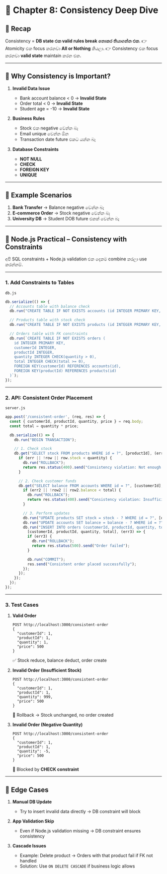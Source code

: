 # 📘 Chapter 8: Consistency Deep Dive

## 🔹 Recap

Consistency = **DB state එක valid rules break නොකර තියාගන්න එක**.
👉 Atomicity එක focus කරනවා **All or Nothing** කියලා.
👉 Consistency එක focus කරනවා **valid state** maintain කරන එක.

---

## 🔹 Why Consistency is Important?

1. **Invalid Data Issue**

   * Bank account balance < 0 → **Invalid State**
   * Order total < 0 → **Invalid State**
   * Student age = -10 → **Invalid State**

2. **Business Rules**

   * Stock එක negative වෙන්න බෑ
   * Email unique වෙන්න ඕන
   * Transaction date future එකට යන්න බෑ

3. **Database Constraints**

   * **NOT NULL**
   * **CHECK**
   * **FOREIGN KEY**
   * **UNIQUE**

---

## 🔹 Example Scenarios

1. **Bank Transfer** → Balance negative වෙන්න බෑ
2. **E-commerce Order** → Stock negative වෙන්න බෑ
3. **University DB** → Student DOB future එකක් වෙන්න බෑ

---

## 🔹 Node.js Practical – Consistency with Constraints

අපි SQL constraints + Node.js validation එක දෙකම combine කරලා use කරන්නම්.

---

### 1. Add Constraints to Tables

`db.js`

```js
db.serialize(() => {
  // Accounts table with balance check
  db.run("CREATE TABLE IF NOT EXISTS accounts (id INTEGER PRIMARY KEY, name TEXT, balance INTEGER CHECK(balance >= 0))");

  // Products table with stock check
  db.run("CREATE TABLE IF NOT EXISTS products (id INTEGER PRIMARY KEY, name TEXT, stock INTEGER CHECK(stock >= 0))");

  // Orders table with FK constraints
  db.run(`CREATE TABLE IF NOT EXISTS orders (
    id INTEGER PRIMARY KEY, 
    customerId INTEGER, 
    productId INTEGER, 
    quantity INTEGER CHECK(quantity > 0), 
    total INTEGER CHECK(total >= 0),
    FOREIGN KEY(customerId) REFERENCES accounts(id),
    FOREIGN KEY(productId) REFERENCES products(id)
  )`);
});
```

---

### 2. API: Consistent Order Placement

`server.js`

```js
app.post('/consistent-order', (req, res) => {
  const { customerId, productId, quantity, price } = req.body;
  const total = quantity * price;

  db.serialize(() => {
    db.run("BEGIN TRANSACTION");

    // 1. Check stock
    db.get("SELECT stock FROM products WHERE id = ?", [productId], (err, row) => {
      if (err || !row || row.stock < quantity) {
        db.run("ROLLBACK");
        return res.status(400).send("Consistency violation: Not enough stock");
      }

      // 2. Check customer funds
      db.get("SELECT balance FROM accounts WHERE id = ?", [customerId], (err2, row2) => {
        if (err2 || !row2 || row2.balance < total) {
          db.run("ROLLBACK");
          return res.status(400).send("Consistency violation: Insufficient funds");
        }

        // 3. Perform updates
        db.run("UPDATE products SET stock = stock - ? WHERE id = ?", [quantity, productId]);
        db.run("UPDATE accounts SET balance = balance - ? WHERE id = ?", [total, customerId]);
        db.run("INSERT INTO orders (customerId, productId, quantity, total) VALUES (?, ?, ?, ?)", 
          [customerId, productId, quantity, total], (err3) => {
          if (err3) {
            db.run("ROLLBACK");
            return res.status(500).send("Order failed");
          }

          db.run("COMMIT");
          res.send("Consistent order placed successfully");
        });
      });
    });
  });
});
```

---

### 3. Test Cases

1. **Valid Order**

   ```
   POST http://localhost:3000/consistent-order
   {
     "customerId": 1,
     "productId": 1,
     "quantity": 1,
     "price": 500
   }
   ```

   ✅ Stock reduce, balance deduct, order create

2. **Invalid Order (Insufficient Stock)**

   ```
   POST http://localhost:3000/consistent-order
   {
     "customerId": 1,
     "productId": 1,
     "quantity": 999,
     "price": 500
   }
   ```

   🚨 Rollback → Stock unchanged, no order created

3. **Invalid Order (Negative Quantity)**

   ```
   POST http://localhost:3000/consistent-order
   {
     "customerId": 1,
     "productId": 1,
     "quantity": -5,
     "price": 500
   }
   ```

   🚨 Blocked by **CHECK constraint**

---

## 🔹 Edge Cases

1. **Manual DB Update**

   * Try to insert invalid data directly → DB constraint will block

2. **App Validation Skip**

   * Even if Node.js validation missing → DB constraint ensures consistency

3. **Cascade Issues**

   * Example: Delete product → Orders with that product fail if FK not handled
   * Solution: Use `ON DELETE CASCADE` if business logic allows

